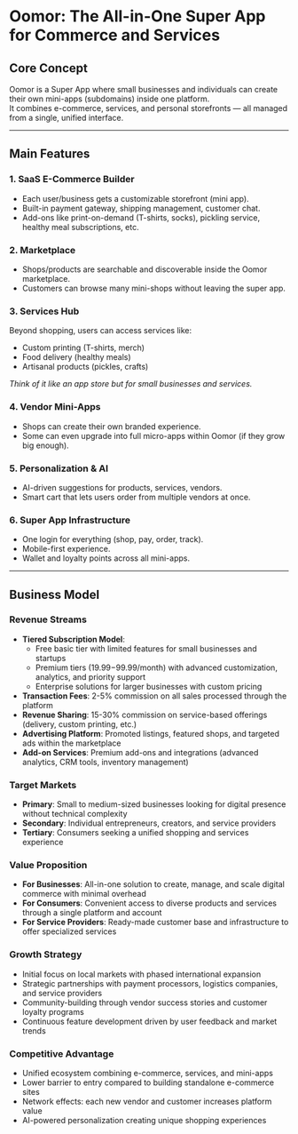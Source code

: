 # Oomor: The All-in-One Super App for Commerce and Services

## Core Concept

Oomor is a Super App where small businesses and individuals can create their own mini-apps (subdomains) inside one platform.  
It combines e-commerce, services, and personal storefronts — all managed from a single, unified interface.

---

## Main Features

### 1. SaaS E-Commerce Builder

- Each user/business gets a customizable storefront (mini app).
- Built-in payment gateway, shipping management, customer chat.
- Add-ons like print-on-demand (T-shirts, socks), pickling service, healthy meal subscriptions, etc.

### 2. Marketplace

- Shops/products are searchable and discoverable inside the Oomor marketplace.
- Customers can browse many mini-shops without leaving the super app.

### 3. Services Hub

Beyond shopping, users can access services like:

- Custom printing (T-shirts, merch)
- Food delivery (healthy meals)
- Artisanal products (pickles, crafts)

_Think of it like an app store but for small businesses and services._

### 4. Vendor Mini-Apps

- Shops can create their own branded experience.
- Some can even upgrade into full micro-apps within Oomor (if they grow big enough).

### 5. Personalization & AI

- AI-driven suggestions for products, services, vendors.
- Smart cart that lets users order from multiple vendors at once.

### 6. Super App Infrastructure

- One login for everything (shop, pay, order, track).
- Mobile-first experience.
- Wallet and loyalty points across all mini-apps.

---

## Business Model

### Revenue Streams
- **Tiered Subscription Model**: 
  - Free basic tier with limited features for small businesses and startups
  - Premium tiers ($19.99-$99.99/month) with advanced customization, analytics, and priority support
  - Enterprise solutions for larger businesses with custom pricing
- **Transaction Fees**: 2-5% commission on all sales processed through the platform
- **Revenue Sharing**: 15-30% commission on service-based offerings (delivery, custom printing, etc.)
- **Advertising Platform**: Promoted listings, featured shops, and targeted ads within the marketplace
- **Add-on Services**: Premium add-ons and integrations (advanced analytics, CRM tools, inventory management)

### Target Markets
- **Primary**: Small to medium-sized businesses looking for digital presence without technical complexity
- **Secondary**: Individual entrepreneurs, creators, and service providers
- **Tertiary**: Consumers seeking a unified shopping and services experience

### Value Proposition
- **For Businesses**: All-in-one solution to create, manage, and scale digital commerce with minimal overhead
- **For Consumers**: Convenient access to diverse products and services through a single platform and account
- **For Service Providers**: Ready-made customer base and infrastructure to offer specialized services

### Growth Strategy
- Initial focus on local markets with phased international expansion
- Strategic partnerships with payment processors, logistics companies, and service providers
- Community-building through vendor success stories and customer loyalty programs
- Continuous feature development driven by user feedback and market trends

### Competitive Advantage
- Unified ecosystem combining e-commerce, services, and mini-apps
- Lower barrier to entry compared to building standalone e-commerce sites
- Network effects: each new vendor and customer increases platform value
- AI-powered personalization creating unique shopping experiences
